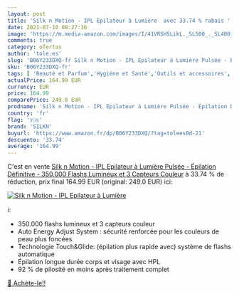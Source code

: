 ```yaml
---
layout: post
title: 'Silk n Motion - IPL Epilateur à Lumière  avec 33.74 % rabais '
date: 2021-07-10 08:27:36
image: 'https://m.media-amazon.com/images/I/41VRSH5LikL._SL500_._SL400_.jpg'
comments: true
category: ofertas
author: 'tole.es'
slug: 'B06Y233DXQ-fr Silk n Motion - IPL Epilateur à Lumière Pulsée - Épilation...'
sku: 'B06Y233DXQ-fr'
tags: [ 'Beauté et Parfum','Hygiène et Santé','Outils et accessoires','Rasage et Épilation','silkn','Épilateurs à lumière pulsée','Épilation','Épilation à lumière pulsée', ]
actualPrice: 164.99 EUR
currency: EUR
price: 164.99
comparePrice: 249.0 EUR
prodname: 'Silk n Motion - IPL Epilateur à Lumière Pulsée - Épilation Définitive - 350.000 Flashs Lumineux et 3 Capteurs Couleur'
country: 'fr'
flag: '🇫🇷'
brand: 'SILKN'
buyurl: 'https://www.amazon.fr/dp/B06Y233DXQ/?tag=tolees0d-21'
descuento: '33.74'
average: '164.99'
---
```


C'est en vente [Silk n Motion - IPL Epilateur à Lumière Pulsée - Épilation Définitive - 350.000 Flashs Lumineux et 3 Capteurs Couleur](https://www.amazon.fr/dp/B06Y233DXQ/?tag=tolees0d-21)  à  33.74 % de réduction, prix final  164.99 EUR (original: 249.0 EUR) ici:

[![Silk n Motion - IPL Epilateur à Lumière ](https://m.media-amazon.com/images/I/41VRSH5LikL._SL500_._SL400_.jpg)](https://www.amazon.fr/dp/B06Y233DXQ/?tag=tolees0d-21)

ℹ️:

- 350.000 flashs lumineux et 3 capteurs couleur
- Auto Energy Adjust System : sécurité renforcée pour les couleurs de peau plus foncées
- Technologie Touch&Glide: (épilation plus rapide avec) système de flashs automatique
- Épilation longue durée corps et visage avec HPL
- 92 % de pilosité en moins après traitement complet

[🛒 Achète-le!!](https://www.amazon.fr/dp/B06Y233DXQ/?tag=tolees0d-21)
